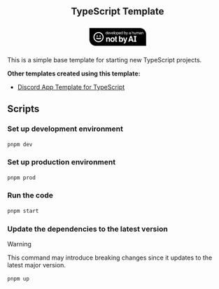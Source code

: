 <h2 align="center">
	TypeScript Template
  <br />
  <br />
	<a href="https://notbyai.fyi"><img src="https://raw.githubusercontent.com/Tolga1452/ts-template/main/assets/notbyai.png" height="42px" /></a>
</h1>

This is a simple base template for starting new TypeScript projects.

**Other templates created using this template:**
- [Discord App Template for TypeScript](https://github.com/Tolga1452/ts-discord-app-template)

## Scripts

### Set up development environment

```bash
pnpm dev
```

### Set up production environment

```bash
pnpm prod
```

### Run the code

```bash
pnpm start
```

### Update the dependencies to the latest version

> [!WARNING]
> This command may introduce breaking changes since it updates to the latest major version.

```bash
pnpm up
```

